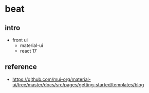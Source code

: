 # beat

## intro
- front ui
  - material-ui
  - react 17

## reference
- https://github.com/mui-org/material-ui/tree/master/docs/src/pages/getting-started/templates/blog
